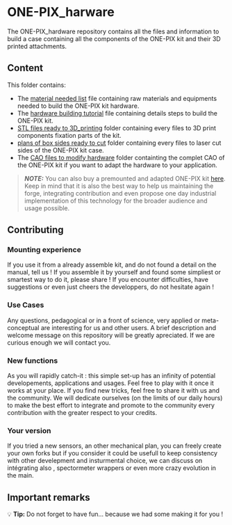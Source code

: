 # ONE-PIX_harware

The ONE-PIX_hardware repository contains all the files and information to build a case containing all the components of the ONE-PIX kit and their 3D printed attachments.

## Content

This folder contains:

- The [material needed list](https://github.com/PhotonicsOpenProjects/ONE-PIX/wiki/4.-ONE%E2%80%90PIX--Hardware#components-list) file containing raw materials and equipments needed to build the ONE-PIX kit hardware.
- The [hardware building tutorial](https://github.com/PhotonicsOpenProjects/ONE-PIX/wiki/4.-ONE%E2%80%90PIX--Hardware#components-list) file containing details steps to build the ONE-PIX kit.
- [STL files ready to 3D_printing](/STL_file_ready_to_3D_printing) folder containing every files to 3D print components fixation parts of the kit.
- [plans of box sides ready to cut](/plan_of_box_sides_ready_to_cut) folder containing every files to  laser cut sides of the ONE-PIX kit case.
- The [CAO files to modify hardware](/CAO_files_to_modify_hardware) folder containting the complet CAO of the ONE-PIX kit if you want to adapt the hardware to your application.


> **_NOTE:_** You can also buy a premounted and adapted ONE-PIX kit [here](https://www.photonics-bretagne.com/fr/product/imageur-hyperspectral-one-pix-pop/). 
> Keep in mind that it is also the best way to help us maintaining the forge, integrating contribution and even propose one day industrial implementation of this technology for the broader audience and usage possible.

## Contributing 

### Mounting experience

If you use it from a already assemble kit, and do not found a detail on the manual, tell us !
If you assemble it by yourself and found some simpliest or smartest way to do it, please share !
If you encounter difficulties, have suggestions or even just cheers the developpers, do not hesitate again !

### Use Cases

Any questions, pedagogical or in a front of science, very applied or meta-conceptual are interesting for us and other users. A brief description and welcome message on this repository will be greatly apreciated. If we are curious enough we will contact you.

### New functions

As you will rapidly catch-it : this simple set-up has an infinity of potential developements, applications and usages. Feel free to play with it once it works at your place. 
If you find new tricks, feel free to share it with us and the community. We will dedicate ourselves (on the limits of our daily hours) to make the best effort to integrate and promote to the community every contribution with the greater respect to your credits. 

### Your version

If you tried a new sensors, an other mechanical plan, you can freely create your own forks but if you consider it could be usefull to keep consistency with other develepment and insturmental choice, we can discuss on intégrating also , spectormeter wrappers or even more crazy evolution in the main.

## Important remarks

:bulb: **Tip:** Do not forget to have fun... because we had some making it for you !
